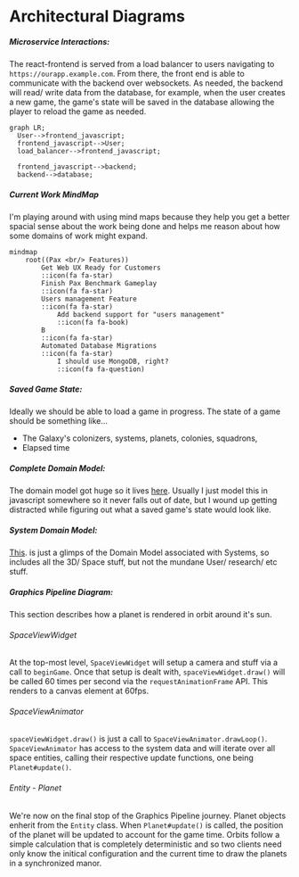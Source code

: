 # Architectural Diagrams


##### Microservice Interactions:

The react-frontend is served from a load balancer to users navigating to `https://ourapp.example.com`.  From there, the front end is able to communicate with the backend over websockets.  As needed, the backend will read/ write data from the database, for example, when the user creates a new game, the game's state will be saved in the database allowing the player to reload the game as needed.

```mermaid
graph LR;
  User-->frontend_javascript;
  frontend_javascript-->User;
  load_balancer-->frontend_javascript;

  frontend_javascript-->backend;
  backend-->database;
```

##### Current Work MindMap
I'm playing around with using mind maps because they help you get a better spacial sense about the work being done and helps me reason about how some domains of work might expand.

```
mindmap
    root((Pax <br/> Features))
        Get Web UX Ready for Customers
        ::icon(fa fa-star)
        Finish Pax Benchmark Gameplay
        ::icon(fa fa-star)
        Users management Feature
        ::icon(fa fa-star)
            Add backend support for "users management"
            ::icon(fa fa-book)
        B
        ::icon(fa fa-star)
        Automated Database Migrations
        ::icon(fa fa-star)
            I should use MongoDB, right?
            ::icon(fa fa-question)
```


##### Saved Game State:

Ideally we should be able to load a game in progress.  The state of a game should be something like...

- The Galaxy's colonizers, systems, planets, colonies, squadrons,
- Elapsed time

##### Complete Domain Model:

The domain model got huge so it lives [here](complete_domain_model.md).  Usually I just model this in javascript somewhere so it never falls out of date, but I wound up getting distracted while figuring out what a saved game's state would look like.

##### System Domain Model:

[This](system_model.md). is just a glimps of the Domain Model associated with Systems, so includes all the 3D/ Space stuff, but not the mundane User/ research/ etc stuff.

##### Graphics Pipeline Diagram:

This section describes how a planet is rendered in orbit around it's sun.

###### SpaceViewWidget

At the top-most level, `SpaceViewWidget` will setup a camera and stuff via a call to `beginGame`.  Once that setup is dealt with, `spaceViewWidget.draw()` will be called 60 times per second via the `requestAnimationFrame` API.  This renders to a canvas element at 60fps.

###### SpaceViewAnimator

`spaceViewWidget.draw()` is just a call to `SpaceViewAnimator.drawLoop()`.  `SpaceViewAnimator` has access to the system data and will iterate over all space entities, calling their respective update functions, one being `Planet#update()`.

###### Entity - Planet

We're now on the final stop of the Graphics Pipeline journey.  Planet objects enherit from the `Entity` class.  When `Planet#update()` is called, the position of the planet will be updated to account for the game time.  Orbits follow a simple calculation that is completely deterministic and so two clients need only know the initical configuration and the current time to draw the planets in a synchronized manor.
